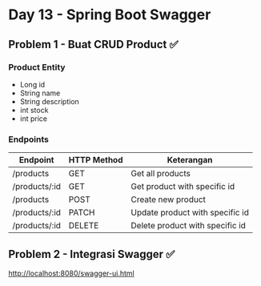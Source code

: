 # Day 13 - Spring Boot Swagger

## Problem 1 - Buat CRUD Product ✅
### Product Entity
- Long id
- String name
- String description
- int stock
- int price

### Endpoints

| Endpoint       | HTTP Method | Keterangan                      |
|----------------|-------------|---------------------------------|
| /products      | GET         | Get all products                |
| /products/:id  | GET         | Get product with specific id    |
| /products      | POST        | Create new product              |
| /products/:id  | PATCH       | Update product with specific id |
| /products/:id  | DELETE      | Delete product with specific id |

## Problem 2 - Integrasi Swagger ✅

[http://localhost:8080/swagger-ui.html](http://localhost:8080/swagger-ui.html)
